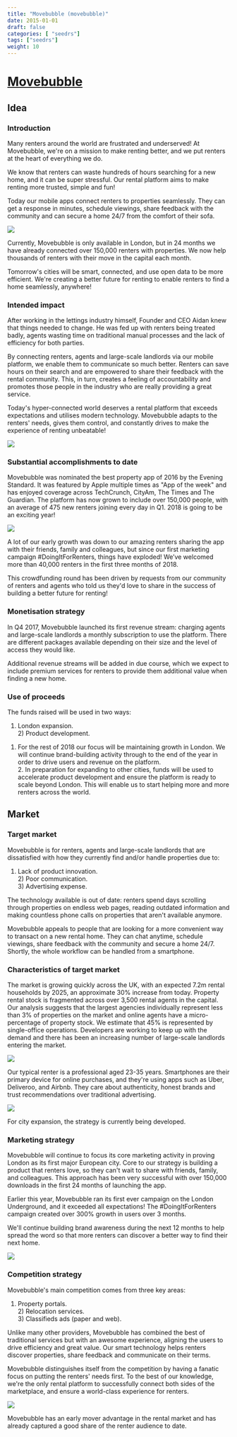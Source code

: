 ```yaml
---
title: "Movebubble (movebubble)"
date: 2015-01-01
draft: false
categories: [ "seedrs"]
tags: ["seedrs"]
weight: 10
---
```


# [Movebubble](https://www.seedrs.com/movebubble)

## Idea

### Introduction

Many renters around the world are frustrated and underserved! At Movebubble, we're on a mission to make renting better, and we put renters at the heart of everything we do.

We know that renters can waste hundreds of hours searching for a new home, and it can be super stressful. Our rental platform aims to make renting more trusted, simple and fun!

Today our mobile apps connect renters to properties seamlessly. They can get a response in minutes, schedule viewings, share feedback with the community and can secure a home 24/7 from the comfort of their sofa.

![](/img/seedrs/uploads/startup/section_image/image/14519/s1hawvbwimzyym8hfj2q4zsglhow7sn/features.png?rect=0%2C0%2C740%2C315&w=600&fit=clip&s=5183951fab2ae159ba8af331daf093cc)

Currently, Movebubble is only available in London, but in 24 months we have already connected over 150,000 renters with properties. We now help thousands of renters with their move in the capital each month.

Tomorrow's cities will be smart, connected, and use open data to be more efficient. We're creating a better future for renting to enable renters to find a home seamlessly, anywhere!

### Intended impact

After working in the lettings industry himself, Founder and CEO Aidan knew that things needed to change. He was fed up with renters being treated badly, agents wasting time on traditional manual processes and the lack of efficiency for both parties.

By connecting renters, agents and large-scale landlords via our mobile platform, we enable them to communicate so much better. Renters can save hours on their search and are empowered to share their feedback with the rental community. This, in turn, creates a feeling of accountability and promotes those people in the industry who are really providing a great service.

Today's hyper-connected world deserves a rental platform that exceeds expectations and utilises modern technology. Movebubble adapts to the renters' needs, gives them control, and constantly drives to make the experience of renting unbeatable!

![](/img/seedrs/uploads/startup/section_image/image/14498/6h3459alhfp06xtjzlz2f2ja7rqkidz/testimonial_2.png?rect=0%2C0%2C740%2C299&w=600&fit=clip&s=197c056ce011e6a94c86f9fa99f2ab1a)

### Substantial accomplishments to date

Movebubble was nominated the best property app of 2016 by the Evening Standard. It was featured by Apple multiple times as "App of the week" and has enjoyed coverage across TechCrunch, CityAm, The Times and The Guardian. The platform has now grown to include over 150,000 people, with an average of 475 new renters joining every day in Q1. 2018 is going to be an exciting year!

![](/img/seedrs/uploads/startup/section_image/image/14499/i0cn6b0eqd8y5u0alplyprqivs7ytcw/featured_in.png?rect=0%2C-1%2C740%2C106&w=600&fit=clip&s=f7cd63ee8eab66da34571cc399962030)

A lot of our early growth was down to our amazing renters sharing the app with their friends, family and colleagues, but since our first marketing campaign #DoingItForRenters, things have exploded! We’ve welcomed more than 40,000 renters in the first three months of 2018.

This crowdfunding round has been driven by requests from our community of renters and agents who told us they'd love to share in the success of building a better future for renting!

### Monetisation strategy

In Q4 2017, Movebubble launched its first revenue stream: charging agents and large-scale landlords a monthly subscription to use the platform. There are different packages available depending on their size and the level of access they would like.

Additional revenue streams will be added in due course, which we expect to include premium services for renters to provide them additional value when finding a new home.

### Use of proceeds

The funds raised will be used in two ways:

1) London expansion. <br>2) Product development.

1. For the rest of 2018 our focus will be maintaining growth in London. We will continue brand-building activity through to the end of the year in order to drive users and revenue on the platform. <br>2. In preparation for expanding to other cities, funds will be used to accelerate product development and ensure the platform is ready to scale beyond London. This will enable us to start helping more and more renters across the world.

## Market

### Target market

Movebubble is for renters, agents and large-scale landlords that are dissatisfied with how they currently find and/or handle properties due to:

1) Lack of product innovation. <br>2) Poor communication. <br>3) Advertising expense.

The technology available is out of date: renters spend days scrolling through properties on endless web pages, reading outdated information and making countless phone calls on properties that aren't available anymore.

Movebubble appeals to people that are looking for a more convenient way to transact on a new rental home. They can chat anytime, schedule viewings, share feedback with the community and secure a home 24/7. Shortly, the whole workflow can be handled from a smartphone.

### Characteristics of target market

The market is growing quickly across the UK, with an expected 7.2m rental households by 2025, an approximate 30% increase from today. Property rental stock is fragmented across over 3,500 rental agents in the capital. Our analysis suggests that the largest agencies individually represent less than 3% of properties on the market and online agents have a micro-percentage of property stock. We estimate that 45% is represented by single-office operations. Developers are working to keep up with the demand and there has been an increasing number of large-scale landlords entering the market.

![](/img/seedrs/uploads/startup/section_image/image/14500/s3yyv9uqki53fqm6iqehrjx5j58tc4g/-market-growth.png?rect=0%2C0%2C740%2C215&w=600&fit=clip&s=d3e0bff0223da5ca07a25a7a82db7b66)

Our typical renter is a professional aged 23-35 years. Smartphones are their primary device for online purchases, and they're using apps such as Uber, Deliveroo, and Airbnb. They care about authenticity, honest brands and trust recommendations over traditional advertising.

![](/img/seedrs/uploads/startup/section_image/image/14501/he3l44jxru2lpn7gdykdw729bzkqhx8/personas.png?rect=0%2C0%2C740%2C305&w=600&fit=clip&s=035e4f4bc518e5c97d84f1590264b703)

For city expansion, the strategy is currently being developed.

### Marketing strategy

Movebubble will continue to focus its core marketing activity in proving London as its first major European city. Core to our strategy is building a product that renters love, so they can't wait to share with friends, family, and colleagues. This approach has been very successful with over 150,000 downloads in the first 24 months of launching the app.

Earlier this year, Movebubble ran its first ever campaign on the London Underground, and it exceeded all expectations! The #DoingItForRenters campaign created over 300% growth in users over 3 months.

We'll continue building brand awareness during the next 12 months to help spread the word so that more renters can discover a better way to find their next home.

![](/img/seedrs/uploads/startup/section_image/image/14502/qaa6k59u1gvgqp82e1oqv403h2ffx28/ads.png?rect=0%2C0%2C740%2C415&w=600&fit=clip&s=c60f2335c41264e3625852cc7c22f43e)

### Competition strategy

Movebubble's main competition comes from three key areas:

1) Property portals. <br>2) Relocation services. <br>3) Classifieds ads (paper and web).

Unlike many other providers, Movebubble has combined the best of traditional services but with an awesome experience, aligning the users to drive efficiency and great value. Our smart technology helps renters discover properties, share feedback and communicate on their terms.

Movebubble distinguishes itself from the competition by having a fanatic focus on putting the renters' needs first. To the best of our knowledge, we're the only rental platform to successfully connect both sides of the marketplace, and ensure a world-class experience for renters.

![](/img/seedrs/uploads/startup/section_image/image/14503/gnmvpejffuc0eelp9rl9av0yafe1qy1/testimonial.png?rect=0%2C0%2C740%2C299&w=600&fit=clip&s=64d16a25d582ac50c108ee5a8b669382)

Movebubble has an early mover advantage in the rental market and has already captured a good share of the renter audience to date.

